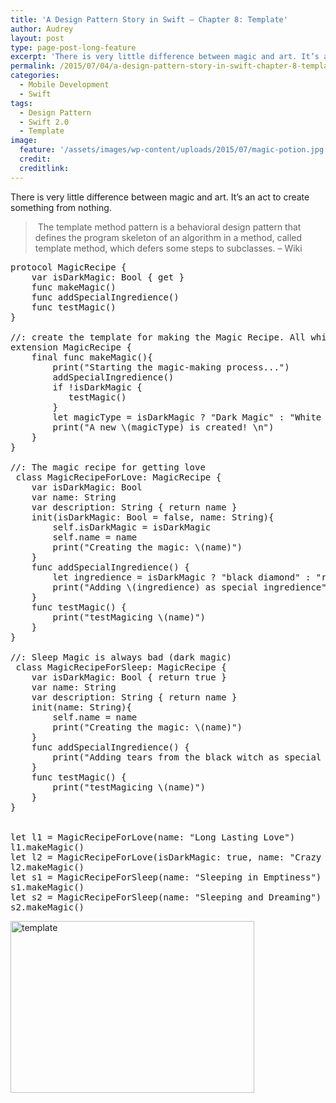 ```yaml
---
title: 'A Design Pattern Story in Swift – Chapter 8: Template'
author: Audrey
layout: post
type: page-post-long-feature
excerpt: 'There is very little difference between magic and art. It’s an act to create something from nothing.'
permalink: /2015/07/04/a-design-pattern-story-in-swift-chapter-8-template/
categories:
  - Mobile Development
  - Swift
tags:
  - Design Pattern
  - Swift 2.0
  - Template
image:
  feature: '/assets/images/wp-content/uploads/2015/07/magic-potion.jpg'
  credit: 
  creditlink: 
---
```

<p>
  <span>There is very little difference between magic and art. It&#8217;s an act to create something from nothing. </span>
</p>

> <p>
>   <span> The template method pattern is a behavioral design pattern that defines the program skeleton of an algorithm in a method, called template method, which defers some steps to subclasses. &#8211; Wiki</span>
> </p>

<pre class="lang:swift decode:true " title="Template">protocol MagicRecipe {
    var isDarkMagic: Bool { get }
    func makeMagic()
    func addSpecialIngredience()
    func testMagic()
}

//: create the template for making the Magic Recipe. All whiteMagic needs to be tested before being released.
extension MagicRecipe {
    final func makeMagic(){
        print("Starting the magic-making process...")
        addSpecialIngredience()
        if !isDarkMagic {
           testMagic()
        }
        let magicType = isDarkMagic ? "Dark Magic" : "White Magic"
        print("A new \(magicType) is created! \n")
    }
}

//: The magic recipe for getting love
 class MagicRecipeForLove: MagicRecipe {
    var isDarkMagic: Bool
    var name: String
    var description: String { return name }
    init(isDarkMagic: Bool = false, name: String){
        self.isDarkMagic = isDarkMagic
        self.name = name
        print("Creating the magic: \(name)")
    }
    func addSpecialIngredience() {
        let ingredience = isDarkMagic ? "black diamond" : "red diamond"
        print("Adding \(ingredience) as special ingredience")
    }
    func testMagic() {
        print("testMagicing \(name)")
    }
}

//: Sleep Magic is always bad (dark magic)
 class MagicRecipeForSleep: MagicRecipe {
    var isDarkMagic: Bool { return true }
    var name: String
    var description: String { return name }
    init(name: String){
        self.name = name
        print("Creating the magic: \(name)")
    }
    func addSpecialIngredience() {
        print("Adding tears from the black witch as special ingredience")
    }
    func testMagic() {
        print("testMagicing \(name)")
    }
}


let l1 = MagicRecipeForLove(name: "Long Lasting Love")
l1.makeMagic()
let l2 = MagicRecipeForLove(isDarkMagic: true, name: "Crazy Stupid Love")
l2.makeMagic()
let s1 = MagicRecipeForSleep(name: "Sleeping in Emptiness")
s1.makeMagic()
let s2 = MagicRecipeForSleep(name: "Sleeping and Dreaming")
s2.makeMagic()</pre>

[<img class="aligncenter size-full wp-image-1006" src="http://audreyli.me/wp-content/uploads/2015/07/template.png" alt="template" width="390" height="275" />][1]

 [1]: http://audreyli.me/wp-content/uploads/2015/07/template.png